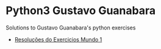 # Python3 Gustavo Guanabara

Solutions to Gustavo Guanabara's python exercises

- [Resoluções do Exercicios Mundo 1](Exercises.md)
